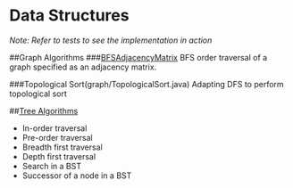 Data Structures
===============

_Note: Refer to tests to see the implementation in action_

##Graph Algorithms
###[BFSAdjacencyMatrix](graph/BFSAdjacencyMatrix.java)
BFS order traversal of a graph specified as an adjacency matrix.

###Topological Sort(graph/TopologicalSort.java)
Adapting DFS to perform topological sort

##[Tree Algorithms](tree/)
* In-order traversal
* Pre-order traversal
* Breadth first traversal
* Depth first traversal
* Search in a BST
* Successor of a node in a BST

